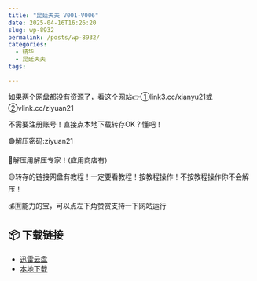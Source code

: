 ```yaml
---
title: "昆廷夫夫 V001-V006"
date: 2025-04-16T16:26:20
slug: wp-8932
permalink: /posts/wp-8932/
categories:
  - 精华
  - 昆廷夫夫
tags:

---
```


如果两个网盘都没有资源了，看这个网站👉①link3.cc/xianyu21或②vlink.cc/ziyuan21

不需要注册账号！直接点本地下载转存OK？懂吧！

🟢解压密码:ziyuan21

🔵解压用解压专家！(应用商店有)

🟡转存的链接网盘有教程！一定要看教程！按教程操作！不按教程操作你不会解压！

💰🈶能力的宝，可以点左下角赞赏支持一下网站运行

## 📦 下载链接
- [迅雷云盘](https://blziyuan21.com/pay-download/8932?key=5bc596651b&down_id=0)
- [本地下载](https://blziyuan21.com/pay-download/8932?key=5bc596651b&down_id=1)

